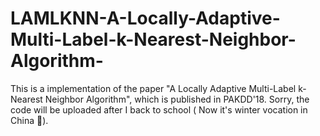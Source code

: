 # LAMLKNN-A-Locally-Adaptive-Multi-Label-k-Nearest-Neighbor-Algorithm-
This is a implementation of the paper "A Locally Adaptive Multi-Label k-Nearest Neighbor Algorithm", which is published in PAKDD'18.
Sorry, the code will be uploaded after I back to school ( Now it's winter vocation in China 🤣).
